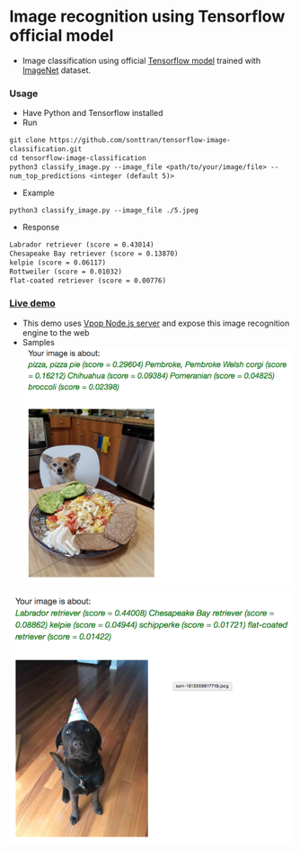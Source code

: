 # Image recognition using Tensorflow official model
* Image classification using official <a href="https://github.com/tensorflow/models">Tensorflow model</a> trained with <a href="http://www.image-net.org/">ImageNet</a> dataset.

### Usage
* Have Python and Tensorflow installed
* Run
```
git clone https://github.com/sonttran/tensorflow-image-classification.git
cd tensorflow-image-classification
python3 classify_image.py --image_file <path/to/your/image/file> --num_top_predictions <integer (default 5)>
```
* Example
```
python3 classify_image.py --image_file ./5.jpeg 
```
* Response
```
Labrador retriever (score = 0.43014)
Chesapeake Bay retriever (score = 0.13870)
kelpie (score = 0.06117)
Rottweiler (score = 0.01032)
flat-coated retriever (score = 0.00776)
```
### <a href="http://www.sontran.co/image-recognition">Live demo</a> 
* This demo uses <a href="https://github.com/sonttran/server">Vpop Node.js server</a> and expose this image recognition engine to the web
* Samples
![Chihuahua](pics/1.png)

![Labrador](pics/2.png)
